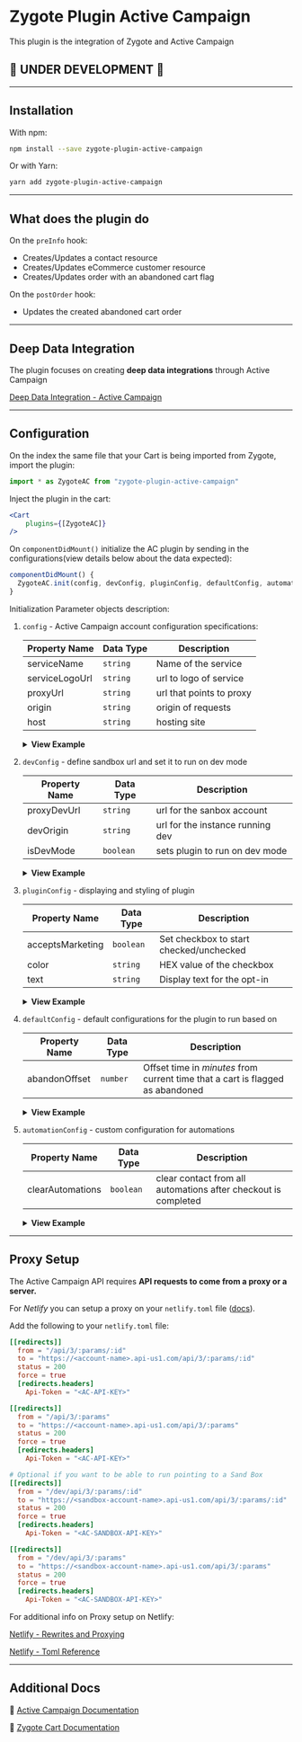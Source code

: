 # Zygote Plugin Active Campaign

This plugin is the integration of Zygote and Active Campaign

## :construction: UNDER DEVELOPMENT :construction:

---

## Installation

With npm:

```bash
npm install --save zygote-plugin-active-campaign
```

Or with Yarn:

```bash
yarn add zygote-plugin-active-campaign
```

---

## What does the plugin do

On the `preInfo` hook:

- Creates/Updates a contact resource
- Creates/Updates eCommerce customer resource
- Creates/Updates order with an abandoned cart flag

On the `postOrder` hook:

- Updates the created abandoned cart order

---

## Deep Data Integration

The plugin focuses on creating **deep data integrations** through Active Campaign

[Deep Data Integration - Active Campaign](https://developers.activecampaign.com/reference#connections)

---

## Configuration

On the index the same file that your Cart is being imported from Zygote, import the plugin:

```js
import * as ZygoteAC from "zygote-plugin-active-campaign"
```

Inject the plugin in the cart:

```jsx
<Cart
    plugins={[ZygoteAC]}
/>
```

On `componentDidMount()` initialize the AC plugin by sending in the configurations(view details below about the data expected):

```js
componentDidMount() {
  ZygoteAC.init(config, devConfig, pluginConfig, defaultConfig, automationConfig)
}
```

Initialization Parameter objects description:

1. `config` - Active Campaign account configuration specifications:

    | Property Name        | Data Type | Description                       |
    | -------------------- | --------- | ----------------------------------|
    | serviceName          | `string`  | Name of the service               |
    | serviceLogoUrl       | `string`  | url to logo of service            |
    | proxyUrl             | `string`  | url that points to proxy          |
    | origin               | `string`  | origin of requests                |
    | host                 | `string`  | hosting site                      |

    <details><summary><b>View Example</b></summary>

    ```js
    {
      serviceName: `MyCompanyOne`,
      serviceLogoUrl: `https://www.mycompanyone.com/media/logo.png`,
      proxyUrl: `https://www.mycompanyone.com/api/3/`,
      origin: `https://www.mycompanyone.com/`,
      host: `www.mycompanyone.com`,
    }
    ```

    </details>

2. `devConfig` - define sandbox url and set it to run on dev mode

    | Property Name        | Data Type | Description                       |
    | -------------------- | --------- | ----------------------------------|
    | proxyDevUrl          | `string`  | url for the sanbox account        |
    | devOrigin            | `string`  | url for the instance running dev  |
    | isDevMode            | `boolean` | sets plugin to run on dev mode    |

    <details><summary><b>View Example</b></summary>

    ```js
    {
      proxyDevUrl: `https://mysandboxacct.netlify.com/dev/api/3/`,
      devOrigin: `https://mydevinstance.netlify.com`,
      isDevMode: true
    }
    ```

    </details>

3. `pluginConfig` - displaying and styling of plugin

    | Property Name        | Data Type | Description                              |
    | -------------------- | --------- | -----------------------------------------|
    | acceptsMarketing     | `boolean` | Set checkbox to start  checked/unchecked |
    | color                | `string`  | HEX value of the checkbox                |
    | text                 | `string`  | Display text for the opt-in              |

    <details><summary><b>View Example</b></summary>

    ```js
    {
        acceptsMarketing: true,
        color: `#182A42`,
        text: `I would like to receive emails and updates about my order and special promotions`,
    }
    ```

    </details>

4. `defaultConfig` - default configurations for the plugin to run based on

    | Property Name        | Data Type | Description                              |
    | -------------------- | --------- | -----------------------------------------|
    | abandonOffset        | `number`  | Offset time in _minutes_ from current time that a cart is flagged as abandoned |

    <details><summary><b>View Example</b></summary>

    ```js
    {
        abandonOffset: 5
    }
    ```

    </details>

5. `automationConfig` - custom configuration for automations

    | Property Name        | Data Type | Description                              |
    | -------------------- | --------- | --------------------------------------------------------------|
    | clearAutomations     | `boolean` | clear contact from all automations after checkout is completed|

    <details><summary><b>View Example</b></summary>

    ```js
    {
        clearAutomations: true
    }
    ```

    </details>

---

## Proxy Setup

The Active Campaign API requires **API requests to come from a proxy or a server.**

For *Netlify* you can setup a proxy on your `netlify.toml` file ([docs](https://www.netlify.com/docs/netlify-toml-reference/)).

Add the following to your `netlify.toml` file:

```toml
[[redirects]]
  from = "/api/3/:params/:id"
  to = "https://<account-name>.api-us1.com/api/3/:params/:id"
  status = 200
  force = true
  [redirects.headers]
    Api-Token = "<AC-API-KEY>"

[[redirects]]
  from = "/api/3/:params"
  to = "https://<account-name>.api-us1.com/api/3/:params"
  status = 200
  force = true
  [redirects.headers]
    Api-Token = "<AC-API-KEY>"

# Optional if you want to be able to run pointing to a Sand Box
[[redirects]]
  from = "/dev/api/3/:params/:id"
  to = "https://<sandbox-account-name>.api-us1.com/api/3/:params/:id"
  status = 200
  force = true
  [redirects.headers]
    Api-Token = "<AC-SANDBOX-API-KEY>"

[[redirects]]
  from = "/dev/api/3/:params"
  to = "https://<sandbox-account-name>.api-us1.com/api/3/:params"
  status = 200
  force = true
  [redirects.headers]
    Api-Token = "<AC-SANDBOX-API-KEY>"
```

For additional info on Proxy setup on Netlify:

[Netlify - Rewrites and Proxying](https://www.netlify.com/docs/redirects/#rewrites-and-proxying)

[Netlify - Toml Reference](https://www.netlify.com/docs/netlify-toml-reference/)

---

## Additional Docs

:loudspeaker: [Active Campaign Documentation](https://developers.activecampaign.com/reference#overview)

:shopping_cart: [Zygote Cart Documentation](https://escaladesports.github.io/zygote-cart/)
